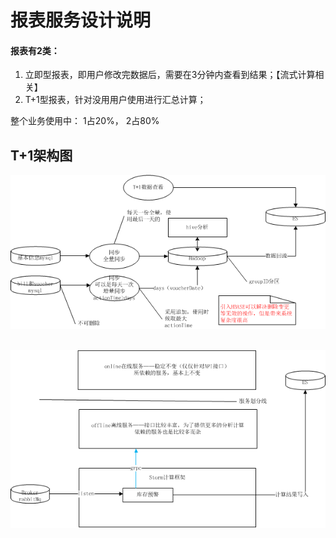 # 报表服务设计说明
#### 报表有2类：
1. 立即型报表，即用户修改完数据后，需要在3分钟内查看到结果；【流式计算相关】
2. T+1型报表，针对没用用户使用进行汇总计算；

整个业务使用中： 1占20%， 2占80%

## T+1架构图

 ![T+1报表整体架构技术](../T+1报表整体架构技术.png)

## 
 ![流式报表整体架构技术](./images/流式报表整体架构技术.png)
